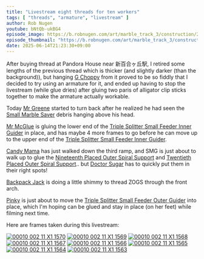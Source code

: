 ```yaml
---
title: "Livestream eight threads for ten workers"
tags: [ "threads", "armature", "livestream" ]
author: Rob Nugen
youtube: bNtQb-ukBG4
episode_image: https://b.robnugen.com/art/marble_track_3/construction/2025/2025_jun_14_making_long_alligator_clip_armature_1000.jpeg
episode_thumbnail: "https://b.robnugen.com/art/marble_track_3/construction/2025/thumbs/2025_jun_14_making_long_alligator_clip_armature_1000.jpeg"
date: 2025-06-14T21:23:30+09:00
---
```


After buying thread at Pandora House near 新百合ヶ丘駅, I retired some
lengths of the previous thread which is thicker (and slightly darker
(than the background)), but hanging
[G Choppy](/workers/g_choppy/)
from it proved to be so fiddly
that I decided to try using an armature for it, and ended up having to
stop the livestream (while glue dries) after gluing two paris of
alligator clip sticks together to make the armature actually workable.

Today
[Mr Greene](/workers/mr_greene/)
started to turn back after he realized he had seen the
[Small Marble Saver](/parts/small-marble-saver/)
debris hanging above his head.

[Mr McGlue](/workers/mr_mcglue/)
is gluing the lower end of the
[Triple Splitter Small Feeder Inner Guider](/parts/triple-splitter-small-feeder-inner-guider/)
in place, and has maybe 4
more frames to go before he can move up to the upper end of the
[Triple Splitter Small Feeder Inner Guider](/parts/triple-splitter-small-feeder-inner-guider/).

[Candy Mama](/workers/candy_mama/)
has just walked down the third ramp, and
SMG
is just about to walk
up to glue the
[Nineteenth Placed Outer Spiral Support](/parts/nineteenth-placed-outer-spiral-support/)
and
[Twentieth Placed Outer Spiral Support](/parts/twentieth-placed-outer-spiral-support/)..
but
[Doctor Sugar](/workers/dr_sugar/)
has to quickly put them in their right spots!

[Backpack Jack](/workers/backpack_jack/)
is doing a little shimmy to thread
ZOGS
through the front arch.

[Pinky](/workers/pinky/)
is just about to move the
[Triple Splitter Small Feeder Outer Guider](/parts/triple-splitter-small-feeder-outer-guider/)
into place, which I'm hoping can be glued and stay in place (on her
feet) while filming next time.

Here are frames taken during this livestream:

[![00010 002 11 X1 1570](//b.robnugen.com/art/marble_track_3/frames/2025/thumbs/00010_002_11_X1_1570.jpg)](//b.robnugen.com/art/marble_track_3/frames/2025/00010_002_11_X1_1570_1000.jpg)
[![00010 002 11 X1 1569](//b.robnugen.com/art/marble_track_3/frames/2025/thumbs/00010_002_11_X1_1569.jpg)](//b.robnugen.com/art/marble_track_3/frames/2025/00010_002_11_X1_1569_1000.jpg)
[![00010 002 11 X1 1568](//b.robnugen.com/art/marble_track_3/frames/2025/thumbs/00010_002_11_X1_1568.jpg)](//b.robnugen.com/art/marble_track_3/frames/2025/00010_002_11_X1_1568_1000.jpg)
[![00010 002 11 X1 1567](//b.robnugen.com/art/marble_track_3/frames/2025/thumbs/00010_002_11_X1_1567.jpg)](//b.robnugen.com/art/marble_track_3/frames/2025/00010_002_11_X1_1567_1000.jpg)
[![00010 002 11 X1 1566](//b.robnugen.com/art/marble_track_3/frames/2025/thumbs/00010_002_11_X1_1566.jpg)](//b.robnugen.com/art/marble_track_3/frames/2025/00010_002_11_X1_1566_1000.jpg)
[![00010 002 11 X1 1565](//b.robnugen.com/art/marble_track_3/frames/2025/thumbs/00010_002_11_X1_1565.jpg)](//b.robnugen.com/art/marble_track_3/frames/2025/00010_002_11_X1_1565_1000.jpg)
[![00010 002 11 X1 1564](//b.robnugen.com/art/marble_track_3/frames/2025/thumbs/00010_002_11_X1_1564.jpg)](//b.robnugen.com/art/marble_track_3/frames/2025/00010_002_11_X1_1564_1000.jpg)
[![00010 002 11 X1 1563](//b.robnugen.com/art/marble_track_3/frames/2025/thumbs/00010_002_11_X1_1563.jpg)](//b.robnugen.com/art/marble_track_3/frames/2025/00010_002_11_X1_1563_1000.jpg)
